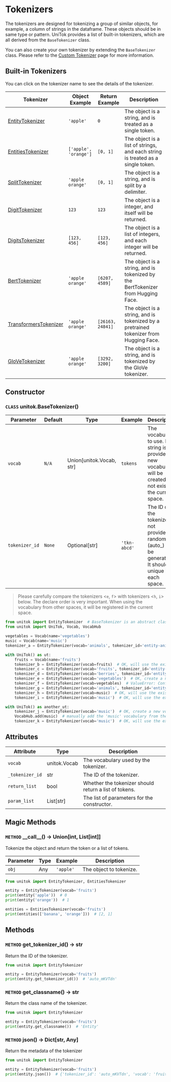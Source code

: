 # Tokenizers

The tokenizers are designed for tokenizing a group of similar objects, for example, a column of strings in the dataframe. These objects should be in same type or pattern.
UniTok provides a list of built-in tokenizers, which are all derived from the `BaseTokenizer` class.

You can also create your own tokenizer by extending the `BaseTokenizer` class. Please refer to the [Custom Tokenizer](tokenizer/custom_tokenizer.md) page for more information. 

## Built-in Tokenizers

You can click on the tokenizer name to see the details of the tokenizer.

| Tokenizer                                            | Object Example        | Return Example   | Description                                                                           |
|------------------------------------------------------|-----------------------|------------------|---------------------------------------------------------------------------------------|
| [EntityTokenizer](tokenizer/entity_tokenizer.md)     | `'apple'`             | `0`              | The object is a string, and is treated as a single token.                             |
| [EntitiesTokenizer](tokenizer/entity_tokenizer.md)   | `['apple', 'orange']` | `[0, 1]`         | The object is a list of strings, and each string is treated as a single token.        |
| [SplitTokenizer](tokenizer/split_tokenizer.md)       | `'apple orange'`      | `[0, 1]`         | The object is a string, and is split by a delimiter.                                  |
| [DigitTokenizer](tokenizer/digit_tokenizer.md)       | `123`                 | `123`            | The object is a integer, and itself will be returned.                                 |
| [DigitsTokenizer](tokenizer/digit_tokenizer.md)      | `[123, 456]`          | `[123, 456]`     | The object is a list of integers, and each integer will be returned.                  |
| [BertTokenizer](tokenizer/text_tokenizer.md)         | `'apple orange'`      | `[6207, 4589]`   | The object is a string, and is tokenized by the BertTokenizer from Hugging Face.      |
| [TransformersTokenizer](tokenizer/text_tokenizer.md) | `'apple orange'`      | `[26163, 24841]` | The object is a string, and is tokenized by a pretrained tokenizer from Hugging Face. |
| [GloVeTokenizer](tokenizer/text_tokenizer.md)        | `'apple orange'`      | `[3292, 3200]`   | The object is a string, and is tokenized by the GloVe tokenizer.                      |

## Constructor

### `CLASS` unitok.BaseTokenizer()

| Parameter      | Default | Type                       | Example      | Description                                                                                                             |
|----------------|---------|----------------------------|--------------|-------------------------------------------------------------------------------------------------------------------------|
| `vocab`        | `N/A`   | Union\[unitok.Vocab, str\] | `tokens`     | The vocabulary to use. If a string is provided, a new vocabulary will be created if not exists in the current space.    |
| `tokenizer_id` | `None`  | Optional\[str\]            | `'tkn-abcd'` | The ID of the tokenizer. If not provided, a random ID (auto_<id>) will be generated. It should be unique in each space. |

> Please carefully compare the tokenizers <`e`, `f`> with tokenizers <`h`, `i`> below. The declare order is very important. When using the vocabulary from other spaces, it will be registered in the current space. 

```python
from unitok import EntityTokenizer  # BaseTokenizer is an abstract class, we will use EntityTokenizer for demonstration
from unitok import UniTok, Vocab, VocabHub

vegetables = Vocab(name='vegetables')
music = Vocab(name='music')
tokenizer_a = EntityTokenizer(vocab='animals', tokenizer_id='entity-animals')  # OK, will use the existing vocabulary 'vegetables'

with UniTok() as ut:
    fruits = Vocab(name='fruits')
    tokenizer_b = EntityTokenizer(vocab=fruits)  # OK, will use the existing vocabulary 'fruits' with a random tokenizer ID
    tokenizer_c = EntityTokenizer(vocab='fruits', tokenizer_id='entity-fruits')  # OK, same as tokenizer_b, will use the existing vocabulary 'fruits'
    tokenizer_d = EntityTokenizer(vocab='berries', tokenizer_id='entity-fruits')  # ValueError: Conflict object declaration, the ID 'entity-fruits' is already used
    tokenizer_e = EntityTokenizer(vocab='vegetables')  # OK, create a new vocabulary named 'vegetables' with a random tokenizer ID
    tokenizer_f = EntityTokenizer(vocab=vegetables)  # ValueError: Conflict object declaration, the 'vegetables' vocabularies from the default space and the tokenizer_e are different
    tokenizer_g = EntityTokenizer(vocab='animals', tokenizer_id='entity-animals')  # OK, a new 'animals' vocabulary will be created in the ut space, and the tokenizer_id will not be conflict with the one in the default space 
    tokenizer_h = EntityTokenizer(vocab=music)  # OK, will use the existing vocabulary 'music' from the default space with a random tokenizer ID
    tokenizer_i = EntityTokenizer(vocab='music')  # OK, will use the existing vocabulary 'music' from the default space with a random tokenizer ID

with UniTok() as another_ut:
    tokenizer_j = EntityTokenizer(vocab='music')  # OK, create a new vocabulary named 'music' in the another_ut space with a random tokenizer ID
    VocabHub.add(music)  # manually add the 'music' vocabulary from the default space to the another_ut space
    tokenizer_k = EntityTokenizer(vocab='music')  # OK, will use the existing vocabulary 'music' with a random tokenizer ID
```

## Attributes

| Attribute       | Type         | Description                                           |
|-----------------|--------------|-------------------------------------------------------|
| `vocab`         | unitok.Vocab | The vocabulary used by the tokenizer.                 |
| `_tokenizer_id` | str          | The ID of the tokenizer.                              |
| `return_list`   | bool         | Whether the tokenizer should return a list of tokens. |
| `param_list`    | List\[str\]  | The list of parameters for the constructor.           |

## Magic Methods

### `METHOD` \_\_call\_\_() -> Union\[int, List\[int\]\]

Tokenize the object and return the token or a list of tokens.

| Parameter | Type | Example    | Description                        |
|-----------|------|------------|------------------------------------|
| `obj`     | Any  | `'apple'`  | The object to tokenize.            |

```python
from unitok import EntityTokenizer, EntitiesTokenizer

entity = EntityTokenizer(vocab='fruits')
print(entity('apple'))  # 0
print(entity('orange'))  # 1

entities = EntitiesTokenizer(vocab='fruits')
print(entities(['banana', 'orange']))  # [2, 1]
```

## Methods

### `METHOD` get_tokenizer_id() -> str

Return the ID of the tokenizer.

```python
from unitok import EntityTokenizer

entity = EntityTokenizer(vocab='fruits')
print(entity.get_tokenizer_id())  # 'auto_mKVTdn'
```

### `METHOD` get_classname() -> str

Return the class name of the tokenizer.

```python
from unitok import EntityTokenizer

entity = EntityTokenizer(vocab='fruits')
print(entity.get_classname())  # 'Entity'
```

### `METHOD` json() -> Dict[str, Any]

Return the metadata of the tokenizer

```python
from unitok import EntityTokenizer

entity = EntityTokenizer(vocab='fruits')
print(entity.json())  # {'tokenizer_id': 'auto_mKVTdn', 'vocab': 'fruits', 'classname': 'Entity', 'params': {}}
```